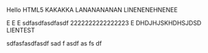 Hello HTML5 KAKAKKA
LANANANANAN
LINENENEHNENEE

E
E
E
sdfasdfasdfasdf
2222222222222223
E
DHDJHJSKHDHSJDSD
LIENTEST

sdfasfasdfasdf
sad
f
asdf
as
fs
df
